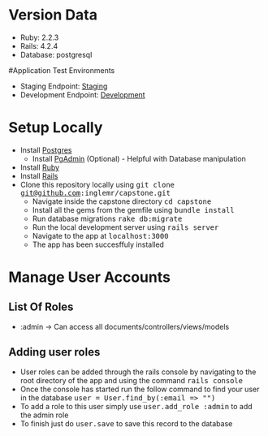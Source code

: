 
# Version Data
  * Ruby: 2.2.3
  * Rails: 4.2.4
  * Database: postgresql

#Application Test Environments

* Staging Endpoint: [Staging](https://gsw-capstone.herokuapp.com/)
* Development Endpoint: [Development](http://matthewi.ddns.net)

# Setup Locally
* Install [Postgres](https://wiki.postgresql.org/wiki/Detailed_installation_guides)
  * Install [PgAdmin](http://www.pgadmin.org/) (Optional) - Helpful with Database manipulation
* Install [Ruby](https://www.ruby-lang.org/en/documentation/installation/)
* Install [Rails](http://guides.railsgirls.com/install)
* Clone this repository locally using <tt>git clone git@github.com:inglemr/capstone.git</tt>
	* Navigate inside the capstone directory <tt>cd capstone</tt>
	* Install all the gems from the gemfile using <tt>bundle install</tt>
	* Run database migrations <tt>rake db:migrate</tt>
	* Run the local development server using <tt>rails server</tt>
	* Navigate to the app at <tt>localhost:3000</tt>
	* The app has been succesffuly installed

# Manage User Accounts

## List Of Roles
* :admin -> Can access all documents/controllers/views/models

## Adding user roles

* User roles can be added through the rails console by navigating to the root directory of the app and using the command <tt>rails console</tt>
* Once the console has started run the follow command to find your user in the database <tt>user = User.find_by(:email => "<email>")</tt>
* To add a role to this user simply use <tt>user.add_role :admin</tt> to add the admin role
* To finish just do <tt>user.save</tt> to save this record to the database
